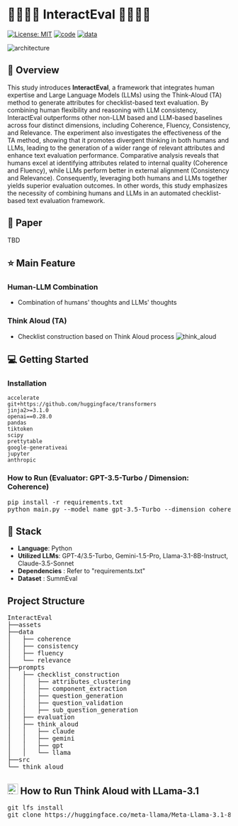 
# 👨‍👩‍👦‍👦 InteractEval 👨‍👩‍👦‍👦 


[![License: MIT](https://img.shields.io/badge/License-MIT-yellow.svg)](https://opensource.org/licenses/MIT)
[![code](https://img.shields.io/badge/Code-Python3.9-blue)](https://docs.python.org/3/license.html)
[![data](https://img.shields.io/badge/Data-SummEval-green)](https://github.com/Yale-LILY/SummEval.git)

![architecture](https://github.com/user-attachments/assets/6c5fd4f0-71e4-4b76-843c-9f0876b64beb)





## 📖 Overview

This study introduces **InteractEval**, a framework that integrates human expertise and Large Language Models (LLMs) using the Think-Aloud (TA) method to generate attributes for checklist-based text evaluation. By combining human flexibility and reasoning with LLM consistency, InteractEval outperforms other non-LLM based and LLM-based baselines across four distinct dimensions, including Coherence, Fluency, Consistency, and Relevance. The experiment also investigates the effectiveness of the TA method, showing that it promotes divergent thinking in both humans and LLMs, leading to the generation of a wider range of relevant attributes and enhance text evaluation performance. Comparative analysis reveals that humans excel at identifying attributes related to internal quality (Coherence and Fluency), while LLMs perform better in external alignment (Consistency and Relevance). Consequently, leveraging both humans and LLMs together yields superior evaluation outcomes. In other words, this study emphasizes the necessity of combining humans and LLMs in an automated checklist-based text evaluation framework.

## 📑 Paper
TBD

## ⭐ Main Feature

### Human-LLM Combination
- Combination of humans' thoughts and LLMs' thoughts

### Think Aloud (TA)
- Checklist construction based on Think Aloud process
![think_aloud](https://github.com/user-attachments/assets/60e7d289-8946-40e4-a480-c4a2991ba0cf)

## 💻 Getting Started


### Installation
```
accelerate
git+https://github.com/huggingface/transformers
jinja2>=3.1.0
openai==0.28.0
pandas
tiktoken
scipy
prettytable
google-generativeai
jupyter
anthropic
```

### How to Run (Evaluator: GPT-3.5-Turbo / Dimension: Coherence)
<pre>
pip install -r requirements.txt
python main.py --model_name gpt-3.5-Turbo --dimension coherence
</pre>

## 🔧 Stack
- **Language**: Python
- **Utilized LLMs**: GPT-4/3.5-Turbo, Gemini-1.5-Pro, Llama-3.1-8B-Instruct, Claude-3.5-Sonnet
- **Dependencies** : Refer to "requirements.txt"
- **Dataset** : SummEval


## Project Structure

<!-- ```markdown -->
<pre>
InteractEval
├──assets
├──data
│   ├── coherence
│   ├── consistency
│   ├── fluency
│   └── relevance
├──prompts
│   ├── checklist_construction
│   │   ├── attributes_clustering
│   │   ├── component_extraction
│   │   ├── question_generation
│   │   ├── question_validation
│   │   ├── sub_question_generation
│   ├── evaluation
│   ├── think_aloud
│   │   ├── claude
│   │   ├── gemini
│   │   ├── gpt
│   │   └── llama
├──src
└── think_aloud
</pre>


## <img width="24" height="24" src="https://img.icons8.com/emoji/48/llama-emoji.png" alt="llama-emoji"/> How to Run Think Aloud with LLama-3.1
<pre>
git lfs install
git clone https://huggingface.co/meta-llama/Meta-Llama-3.1-8B-Instruct
</pre>

